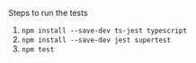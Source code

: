 Steps to run the tests


1) `npm install --save-dev ts-jest typescript`
2) `npm install --save-dev jest supertest`
3) `npm test`